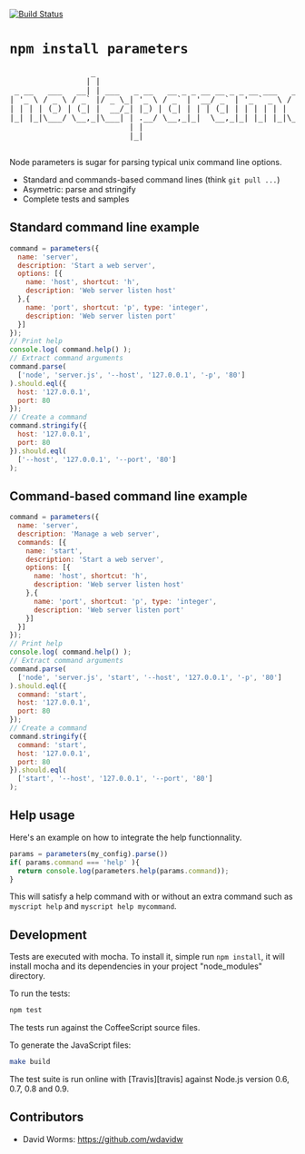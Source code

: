 [![Build Status](https://secure.travis-ci.org/wdavidw/node-parameters.png)](http://travis-ci.org/wdavidw/node-parameters)

# `npm install parameters`

<pre>
                 _                                             _                
                | |                                           | |               
 _ __   ___   __| | ___   _ __   __ _ _ __ __ _ _ __ ___   ___| |_ ___ _ __ ___ 
| '_ \ / _ \ / _` |/ _ \_| '_ \ / _` | '__/ _` | '_ ` _ \ / _ \ __/ _ \ '__/ __|
| | | | (_) | (_| |  __/_| |_) | (_| | | | (_| | | | | | |  __/ ||  __/ |  \__ \
|_| |_|\___/ \__,_|\___| | .__/ \__,_|_|  \__,_|_| |_| |_|\___|\__\___|_|  |___/
                         | |                                                    
                         |_| 

</pre>

Node parameters is sugar for parsing typical unix command line options. 

*   Standard and commands-based command lines (think `git pull ...`)
*   Asymetric: parse and stringify
*   Complete tests and samples

## Standard command line example

```javascript
command = parameters({
  name: 'server',
  description: 'Start a web server',
  options: [{
    name: 'host', shortcut: 'h', 
    description: 'Web server listen host'
  },{
    name: 'port', shortcut: 'p', type: 'integer', 
    description: 'Web server listen port'
  }]
});
// Print help
console.log( command.help() );
// Extract command arguments
command.parse(
  ['node', 'server.js', '--host', '127.0.0.1', '-p', '80']
).should.eql({
  host: '127.0.0.1',
  port: 80
});
// Create a command
command.stringify({
  host: '127.0.0.1',
  port: 80
}).should.eql(
  ['--host', '127.0.0.1', '--port', '80']
);
```

## Command-based command line example

```javascript
command = parameters({
  name: 'server',
  description: 'Manage a web server',
  commands: [{
    name: 'start',
    description: 'Start a web server',
    options: [{
      name: 'host', shortcut: 'h', 
      description: 'Web server listen host'
    },{
      name: 'port', shortcut: 'p', type: 'integer', 
      description: 'Web server listen port'
    }]
  }]
});
// Print help
console.log( command.help() );
// Extract command arguments
command.parse(
  ['node', 'server.js', 'start', '--host', '127.0.0.1', '-p', '80']
).should.eql({
  command: 'start',
  host: '127.0.0.1',
  port: 80
});
// Create a command
command.stringify({
  command: 'start',
  host: '127.0.0.1',
  port: 80
}).should.eql(
  ['start', '--host', '127.0.0.1', '--port', '80']
);
```

Help usage
----------

Here's an example on how to integrate the help functionnality.

```javascript
params = parameters(my_config).parse())
if( params.command === 'help' ){
  return console.log(parameters.help(params.command));
}
```

This will satisfy a help command with or without an extra command such as
`myscript help` and `myscript help mycommand`.

Development
-----------

Tests are executed with mocha. To install it, simple run `npm install`, it will
install mocha and its dependencies in your project "node_modules" directory.

To run the tests:
```bash
npm test
```

The tests run against the CoffeeScript source files.

To generate the JavaScript files:
```bash
make build
```

The test suite is run online with [Travis][travis] against Node.js version 0.6, 0.7, 0.8 and 0.9.

Contributors
------------

*   David Worms: <https://github.com/wdavidw>
